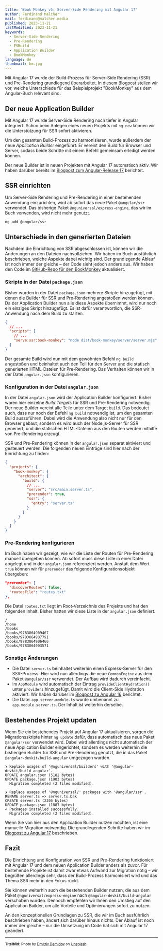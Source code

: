 ```yaml
---
title: 'Book Monkey v5: Server-Side Rendering mit Angular 17'
author: Ferdinand Malcher
mail: ferdinand@malcher.media
published: 2023-11-21
lastModified: 2023-11-21
keywords:
  - Server-Side Rendering
  - Pre-Rendering
  - ESBuild
  - Application Builder
  - BookMonkey
language: de
thumbnail: bm.jpg
---
```


Mit Angular 17 wurde der Build-Prozess für Server-Side Rendering (SSR) und Pre-Rendering grundlegend überarbeitet.
In diesem Blogpost stellen wir vor, welche Unterschiede für das Beispielprojekt "BookMonkey" aus dem Angular-Buch relevant sind.

## Der neue Application Builder

Mit Angular 17 wurde Server-Side Rendering noch tiefer in Angular integriert.
Schon beim Anlegen eines neuen Projekts mit `ng new` können wir die Unterstützung für SSR sofort aktivieren.

Um den gesamten Build-Prozess zu harmonisieren, wurde außerdem der neue *Application Builder* eingeführt: Er vereint den Build für Browser und Server, sodass beide Schritte mit einem Befehl gemeinsam erledigt werden können.

Der neue Builder ist in neuen Projekten mit Angular 17 automatisch aktiv.
Wir haben darüber bereits im [Blogpost zum Angular-Release 17](/blog/2023-11-angular17) berichtet.

## SSR einrichten

Um Server-Side Rendering und Pre-Rendering in einer bestehenden Anwendung einzurichten, wird ab sofort das neue Paket `@angular/ssr` verwendet.
Das bisherige Paket `@nguniversal/express-engine`, das wir im Buch verwenden, wird nicht mehr genutzt.

```bash
ng add @angular/ssr
```

## Unterschiede in den generierten Dateien

Nachdem die Einrichtung von SSR abgeschlossen ist, können wir die Änderungen an den Dateien nachvollziehen.
Wir haben im Buch ausführlich beschrieben, welche Aspekte dabei wichtig sind.
Der grundlegende Ablauf ist noch immer der gleiche – der Code sieht jedoch anders aus.
Wir haben den Code im [GitHub-Repo für den BookMonkey](https://github.com/book-monkey5/16f-ssr) aktualisiert.

### Skripte in der Datei `package.json`

Bisher wurden in der Datei `package.json` mehrere Skripte hinzugefügt, mit denen die Builder für SSR und Pre-Rendering angestoßen werden können.
Da der Application Builder nun alle diese Aspekte übernimmt, wird nur noch ein einziges Skript hinzugefügt.
Es ist dafür verantwortlich, die SSR-Anwendung nach dem Build zu starten.

```json
{
  // ...
  "scripts": {
    // ...
    "serve:ssr:book-monkey": "node dist/book-monkey/server/server.mjs"
  }
}
```

Der gesamte Build wird nun mit dem gewohnten Befehl `ng build` angestoßen und beinhaltet auch den Teil für den Server und die statisch generierten HTML-Dateien für Pre-Rendering.
Das Verhalten können wir in der Datei `angular.json` konfigurieren.


### Konfiguration in der Datei `angular.json`

In der Datei `angular.json` wird der Application Builder konfiguriert.
Bisher waren hier einzelne *Build Targets* für SSR und Pre-Rendering notwendig. Der neue Builder vereint alle Teile unter dem Target `build`.
Das bedeutet auch, dass nur noch der Befehl `ng build` notwendig ist, um den gesamten Build auszuführen. Dabei wird die Anwendung also nicht nur für den Browser gebaut, sondern es wird auch der Node.js-Server für SSR generiert, und die statischen HTML-Dateien aus den Routen werden mithilfe von Pre-Rendering erzeugt.

SSR und Pre-Rendering können in der `angular.json` separat aktiviert und gesteuert werden.
Die folgenden neuen Einträge sind hier nach der Einrichtung zu finden:

```json
{
  "projects": {
    "book-monkey": {
      "architect": {
        "build": {
          // ...
          "server": "src/main.server.ts",
          "prerender": true,
          "ssr": {
            "entry": "server.ts"
          }
        }
      }
    }
  }
}
```


### Pre-Rendering konfigurieren

Im Buch haben wir gezeigt, wie wir die Liste der Routen für Pre-Rendering manuell übergeben können.
Ab sofort muss diese Liste in einer Datei abgelegt und in der `angular.json` referenziert werden.
Anstatt dem Wert `true` können wir für `prerender` das folgende Konfigurationsobjekt übergeben:

```json
"prerender": {
  "discoverRoutes": false,
  "routesFile": "routes.txt"
},
```

Die Datei `routes.txt` liegt im Root-Verzeichnis des Projekts und hat den folgenden Inhalt.
Bisher hatten wir diese Liste in der `angular.json` definiert.

```
/
/home
/books
/books/9783864909467
/books/9783864907791
/books/9783864906466
/books/9783864903571
```


### Sonstige Änderungen

- Die Datei `server.ts` beinhaltet weiterhin einen Express-Server für den SSR-Prozess. Hier wird nun allerdings die neue `CommonEngine` aus dem Paket `@angular/ssr` verwendet. Der Aufbau wird dadurch vereinfacht.
- Im `AppModule` wird automatisch der Eintrag `provideClientHydration()` unter `providers` hinzugefügt. Damit wird die Client-Side Hydration aktiviert. Wir haben darüber im [Blogpost zu Angular 16](/blog/2023-05-angular16) berichtet.
- Die Datei `app.server.module.ts` wurde umbenannt zu `app.module.server.ts`. Der Inhalt ist weiterhin derselbe.


## Bestehendes Projekt updaten

Wenn Sie ein bestehendes Projekt auf Angular 17 aktualisieren, sorgen die Migrationsskripte hinter `ng update` dafür, dass automatisch das neue Paket `@angular/ssr` verwendet wird.
Dabei wird allerdings nicht automatisch der neue Application Builder eingerichtet, sondern es werden weiterhin die bisherigen Builder für SSR und Pre-Rendering genutzt, die in das Paket `@angular-devkit/build-angular` umgezogen wurden.

```
❯ Replace usages of '@nguniversal/builders' with '@angular-devkit/build-angular'.
UPDATE angular.json (5182 bytes)
UPDATE package.json (1903 bytes)
  Migration completed (2 files modified).

❯ Replace usages of '@nguniversal/' packages with '@angular/ssr'.
RENAME server.ts => server.ts.bak
CREATE server.ts (2206 bytes)
UPDATE package.json (1887 bytes)
✔ Packages installed successfully.
  Migration completed (2 files modified).
```

Wenn Sie von hier aus den Application Builder nutzen möchten, ist eine manuelle Migration notwendig.
Die grundlegenden Schritte haben wir im [Blogpost zu Angular 17](/blog/2023-11-angular17) beschrieben.


## Fazit

Die Einrichtung und Konfiguration von SSR und Pre-Rendering funktioniert mit Angular 17 und dem neuen Application Builder anders als zuvor.
Für bestehende Projekte ist damit zwar etwas Aufwand zur Migration nötig – wir begrüßen allerdings sehr, dass der Build-Prozess harmonisiert wird und das Thema SSR mehr in den Fokus rückt.

Sie können weiterhin auch die bestehenden Builder nutzen, die aus dem Paket `@nguniversal/express-engine` nach `@angular-devkit/build-angular` verschoben wurden.
Dennoch empfehlen wir Ihnen den Umstieg auf den Application Builder, um alle Vorteile und Optimierungen sofort zu nutzen.

An den konzeptionellen Grundlagen zu SSR, die wir im Buch ausführlich beschrieben haben, ändert sich darüber hinaus nichts.
Der Ablauf ist noch immer der gleiche – nur die Umsetzung im Code hat sich mit Angular 17 geändert.

<hr>

<small>**Titelbild:** Photo by <a href="https://unsplash.com/@fotograw">Dmitriy Demidov</a> on <a href="https://unsplash.com/s/photos/wrench">Unsplash</a></small>
